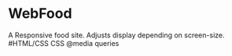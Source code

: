 # WebFood
A Responsive food site. Adjusts display depending on screen-size.  
#HTML/CSS
CSS @media queries

